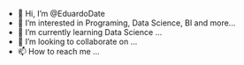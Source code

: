- 👋 Hi, I’m @EduardoDate
- 👀 I’m interested in Programing, Data Science, BI and more...
- 🌱 I’m currently learning Data Science ...
- 💞️ I’m looking to collaborate on ...
- 📫 How to reach me ...

<!---
EduardoDate/EduardoDate is a ✨ special ✨ repository because its `README.md` (this file) appears on your GitHub profile.
You can click the Preview link to take a look at your changes.
--->
